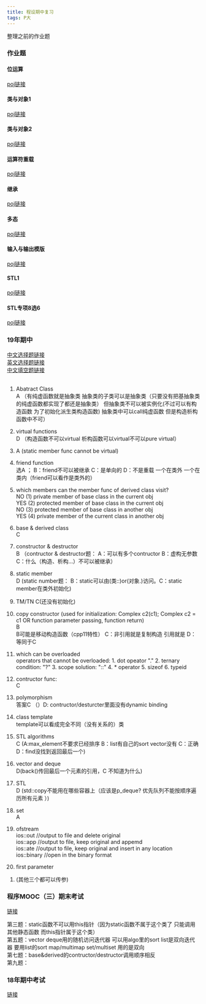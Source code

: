 ```yaml
---
title: 程设期中复习
tags: P大
---
```

整理之前的作业题

<!--more-->
### 作业题  

#### 位运算  
[poj链接](http://cxsjsx.openjudge.cn/hw202101/)  

#### 类与对象1  
[poj链接](http://cxsjsx.openjudge.cn/hw202102/)  

#### 类与对象2  
[poj链接](http://cxsjsx.openjudge.cn/hw202103/)  

#### 运算符重载  
[poj链接](http://cxsjsx.openjudge.cn/hw202104/)  

#### 继承  
[poj链接](http://cxsjsx.openjudge.cn/hw202105/)  

#### 多态  
[poj链接](http://cxsjsx.openjudge.cn/hw202106/)  

#### 输入与输出模版
[poj链接](http://cxsjsx.openjudge.cn/hw202107/)  

#### STL1  
[poj链接](http://cxsjsx.openjudge.cn/hw202108/)

#### STL专项8选6
[poj链接](http://cxsjsx.openjudge.cn/hw202109/)

### 19年期中
[中文选择题链接](http://cxsjsx.openjudge.cn/2019midexamchoice/)  
[英文选择题链接](http://cxsjsx.openjudge.cn/2019midexamchoiceeng/)  
[中文填空题链接](http://cxsjsx.openjudge.cn/2019midexamcloze/)  
<br>
1. Abatract Class   
A （有纯虚函数就是抽象类 抽象类的子类可以是抽象类（只要没有把基抽象类的纯虚函数都实现了都还是抽象类） 但抽象类不可以被实例化(不过可以有构造函数 为了初始化派生类构造函数) 抽象类中可以call纯虚函数 但是构造析构函数中不可）  

2. virtual functions  
D （构造函数不可以virtual 析构函数可以virtual不可以pure virtual）  

3. A (static member func cannot be virtual)  

4. friend function  
选A ； B：friend不可以被继承 C：是单向的 D：不是重载 一个在类外 一个在类内（friend可以看作是类外的）  

5. which members can the member func of derived class visit?  
NO  (1) private member of base class in the current obj  
YES (2) protected member of base class in the current obj  
NO  (3) protected member of base class in another obj  
YES (4) private member of the current class in another obj  

6. base & derived class   
C  

7. constructor & destructor  
B  （contructor & destructor题： A：可以有多个contructor B：虚构无参数 C：什么（构造、析构...）不可以被继承）

8. static member  
D  (static number题： B：static可以由(类::)or(对象.)访问。C：static member在类外初始化)  

9. TM/TN
C(还没有初始化)

10. copy constructor (used for initialization: Complex c2(c1); Complex c2 = c1 OR function parameter passing, function return)   
B  
B可能是移动构造函数（cpp11特性） C：非引用就是复制构造 引用就是 D：等同于C  

11. which can be overloaded  
operators that cannot be overloaded:  1. dot opeator "." 2. ternary condition: "?" 3. scope solution: "::" 4. * operator  5. sizeof 6. typeid   


12. contructor func:  
C  

13. polymorphism  
答案C （）D: contructor/desturcter里面没有dynamic binding  

14. class template  
template可以看成完全不同（没有关系的）类  

15. STL algorithms  
C (A:max_element不要求已经排序 B：list有自己的sort vector没有 C：正确 D：find没找到返回最后一个)  

16. vector and deque  
D(back()传回最后一个元素的引用，C 不知道为什么)  

17. STL  
D (std::copy不能用在哪些容器上（应该是p_deque? 优先队列不能按顺序遍历所有元素  ）)  

18. set  
A  

19. ofstream  
ios::out //output to file and delete original  
ios::app //output to file, keep original and appemd  
ios::ate //output to file, keep original and insert in any location  
ios::binary //open in the binary format  

20. first parameter  
1) (其他三个都可以传参)  

### 程序MOOC（三）期末考试  
[链接](https://blog.csdn.net/qq_25406563/article/details/84000542)

第三题：static函数不可以用this指针（因为static函数不属于这个类了 只能调用其他静态函数 而this指针属于这个类）  
第五题：vector deque用的随机访问迭代器 可以用algo里的sort list是双向迭代器 要用list的sort map/multimap set/multiset 用的是双向  
第七题：base&derived的contructor/destructor调用顺序相反  
第九题：

### 18年期中考试
[链接](http://cxsjsx.openjudge.cn/2018midexamchoice/)  
